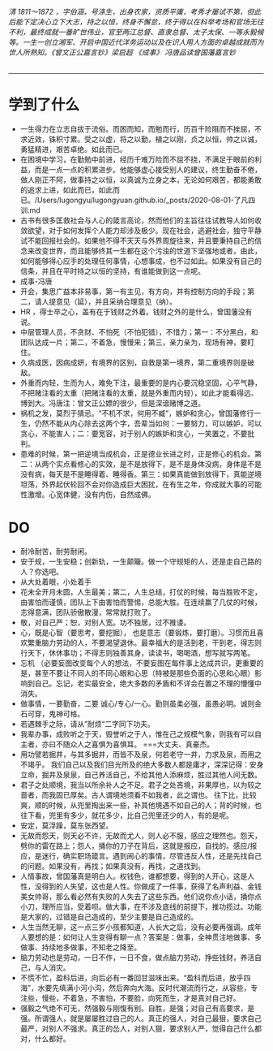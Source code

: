 ###### 清 1811～1872 ，字伯涵，号涤生，出身农家，资质平庸，考秀才屡试不第，但此后能下定决心立下大志，持之以恒，终身不懈怠，终于得以在科举考场和官场无往不利，最终成就一番旷世伟业，官至两江总督、直隶总督、太子太保、一等永毅候等。一生一创立湘军、开启中国近代洋务运动以及在识人用人方面的卓越成就而为世人所熟知。《曾文正公嘉言钞》梁启超  《成事》 冯唐品读曾国藩嘉言钞
------------

#  学到了什么
- 一生得力在立志自拔于流俗。而困而知，而勉而行，历百千险阻而不挫屈，不求近效，铢积寸累。受之以虚，将之以勤，植之以刚，贞之以恒，帅之以诚，勇猛精进，艰苦卓绝。如此而已。
- 在困境中学习，在勤勉中前进，经历千难万险而不屈不挠，不满足于眼前的利益，而是一点一点的积累进步。他能够虚心接受别人的建议，终生勤奋不倦，做人刚正不阿，做事持之以恒，以真诚为立身之本，无论如何艰苦，都能勇敢的追求上进，如此而已，如此而已。/Users/lugongyu/lugongyuan.github.io/_posts/2020-08-01-了凡四训.md
- 古书有很多匡救社会与人心的箴言高论，然而他们的主旨往往试教导人如何收敛欲望，对于如何发挥个人能力却涉及极少。现在社会，逃避社会，独守平静试不能回报社会的。如果他不得不天天与外界周旋往来，并且要秉持自己的信念来改变世界，而且能够终其一生都在这个污浊的世道下坚强地或者，由此，如何能够得心应手的处理任何事情，心想事成，也不过如此。如果没有自己的信条，并且在平时持之以恒的坚持，有谁能做到这一点呢。
- 成事-冯唐
- 开会，集思广益本非易事，第一有主见，有方向，并有控制方向的手段；第二，请人提意见（延），并且采纳合理意见（纳）。
- HR ，得士卒之心，盖有在于钱财之外着。钱财之外的是什么，曾国藩没有说。
- 中层管理人员，不贪财、不怕死（不怕犯错），不惜力；第一：不分黑白，和团队达成一片；第二，不着急，慢慢来；第三，亲力亲为，现场有神，要盯住。
- 久病成医，因病成妍，有境界的区别，自救是第一境界，第二重境界则是破敌。
- 外重而内轻，生而为人，难免下注，最重要的是内心要沉稳坚固，心平气静，不把赌注看的太重（把赌注看的太重，就是外重而内轻），如此才能看得远、博到大。冯唐注：曾文正公嫖的很少，但是深谙赌博之道。
- 祸机之发，莫烈于猜忌。“不机不求，何用不臧”，嫉妒和贪心，曾国藩修行一生，仍然不能从内心除去这两个字，吾辈当如何：一要努力，可以嫉妒，可以贪心，不能害人；二：要宽容，对于别人的嫉妒和贪心，一笑置之，不要批判。
- 患难的时候，第一把逆境当成机会，正是德业长进之时，正是修心的机会。第二：从两个实点看修心的实效，是不是放得下，是不是身体没病，身体是不是没有病，每天是不是睡得着、睡得香。第三：如果真能做到放得下，真能逆境坦荡，外界起伏轮回不会对你造成巨大困扰，在有生之年，你成就大事的可能性激增。心宽体健，没有内伤，自然成佛。
#  DO
- 耐冷耐苦，耐劳耐闲。
- 安于规，一生安稳；创新轨，一生颠簸。做一个守规矩的人，还是走自己路的人？你选吧。
-  从大处着眼，小处着手
-  花未全开月未圆，人生最美；第二，人生总结，打仗的时候，每当胜败不定，由害怕而谨慎，团队上下由害怕而警惕，总能大胜。在连续赢了几仗的时候，志得意满，团队骄傲散漫，常常就打败了。
- 敬，对自己严；恕，对别人宽。功不独居，过不推诿。
- 心，既是心智（要思考，要挖掘）， 也是意志（要锻炼，要打磨）。习惯而且喜欢繁重脑力劳动的人，不要渴望退休。最幸福大的是活到老，干到老，得志则行天下，休休事功；不得志则独善其身，读读书，喝喝酒，想写就写两笔。
- 忘机 （必要妄图改变每个人的想法，不要妄图在每件事上达成共识，更重要的是，甚至不要让不同人的不同心眼和心思（特被是那些负面的心思和心眼）影响到自己。忘记，老实最安全，绝大多数的矛盾和不详会在置之不理的懵懂中消失。
- 做事情，一要勤奋，二要 诚心/专心/一心。勤则虽柔必强，虽愚必明。诚则金石可穿，鬼神可格。
- 若遇棘手之际，请从”耐烦“二字同下功夫。
- 我辈办事，成败听之于天，毁誉听之于人，惟在己之规模气象，则我有可以自主者，亦曰不随众人之喜惧为喜惧耳。 ===大丈夫、真豪杰。
- 用功譬若掘井，与其多掘井，而皆不及泉，何若老守一井，力求及泉，而用之不竭乎。 我们自己以及我们目光所及的绝大多数人都是庸才，深深记得：安身立命，掘井及泉泉，自己养活自己，不给其他人添麻烦，胜过其他人间无数。
- 君子之处顺境，我当以所余补人之不足。君子之处吝境，非果厚也，以为较之啬者，而我固已厚矣。古人谓境地须看不如我者，此之谓也。  往下比，比较爽，顺的时候，从兜里掏出来一些，补其他境遇不如自己的人；背的时候，也往下看，兜里有多少，就花多少，比自己兜里还少的人，有的是呢。
- 安定，莫浮躁，莫东张西望。
- 无故而怨天，则天必不许，无故而尤人，则人必不服，感应之理然也。怨天，劈你的雷在路上；怨人，捅你的刀子在背后，这就是报应，自找的。感应/报应，是迷行，确实职场箴言。遇到闹心的事情，尽管违反人性，还是先找自己的问题。如果没有，再找；如果真没有，再找，之道找到。
- 人情事故，曾国藩真是明白人。权钱色，谁都想要，得到的人开心，这是人性，没得到的人失望，这也是人性。你做成了一件事，获得了名声利益、金钱美女帅哥，那么看必然有失败的人失去了这些东西。他们说你点小话，捅你点小刀，理所应当，受着呗。做大事，在不涉及底线的前提下，推功揽过。功能是大家的，过错是自己造成的，至少主要是自己造成的。
- 人生当然无聊，这一点三岁小孩都知道，人长大之后，没有必要再强调。成年人要想的是：如何让人生变得有聊一点？答案是：做事，全神贯注地做事、多做事、持续地多做事，不知老之降至。
- 脑力劳动也是劳动，一日不作，一日不食，做点脑力劳动，挣些钱财，养活自己，与人消灾。
- 不慌不忙，盈科后进，向后必有一番回甘滋味出来。“盈科而后进，放乎四海”，水要先填满小河小沟，然后奔向大海。反时代潮流而行之，从容些，专注些，慢些，不着急，不害怕，不要脸，向死而生，才是真对自己好。
- 强毅之气绝不可无，然强毅与刚愎有别。自胜，是强；对自己有高要求，是强。所谓强人，就是屡屡胜过自己的人。真正的强人，对自己最狠，要求自己最严，对别人不强求。真正的怂人，对别人狠，要求别人严，觉得自己什么都对，什么都好。

